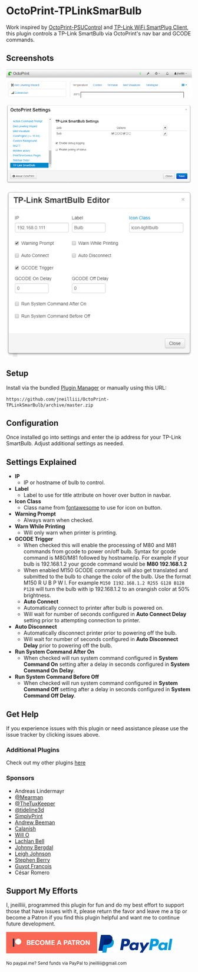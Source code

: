 # OctoPrint-TPLinkSmarBulb

Work inspired by [OctoPrint-PSUControl](https://github.com/kantlivelong/OctoPrint-PSUControl) and [TP-Link WiFi SmartPlug Client](https://github.com/softScheck/tplink-smartplug), this plugin controls a TP-Link SmartBulb via OctoPrint's nav bar and GCODE commands.

##  Screenshots
![screenshot](screenshot.png)

![screenshot](settings.png)

![screenshot](bulbeditor.png)

## Setup

Install via the bundled [Plugin Manager](https://github.com/foosel/OctoPrint/wiki/Plugin:-Plugin-Manager)
or manually using this URL:

    https://github.com/jneilliii/OctoPrint-TPLinkSmarBulb/archive/master.zip


## Configuration

Once installed go into settings and enter the ip address for your TP-Link SmartBulb. Adjust additional settings as needed.

## Settings Explained
- **IP**
  - IP or hostname of bulb to control.
- **Label**
  - Label to use for title attribute on hover over button in navbar.
- **Icon Class**
  - Class name from [fontawesome](https://fontawesome.com/v3.2.1/icons/) to use for icon on button.
- **Warning Prompt**
  - Always warn when checked.
- **Warn While Printing**
  - Will only warn when printer is printing.
- **GCODE Trigger**
  - When checked this will enable the processing of M80 and M81 commands from gcode to power on/off bulb.  Syntax for gcode command is M80/M81 followed by hostname/ip.  For example if your bulb is 192.168.1.2 your gcode command would be **M80 192.168.1.2**
  - When enabled M150 GCODE commands will also get translated and submitted to the bulb to change the color of the bulb. Use the format M150 R<value> U<value> B<value> P<value> W<value> I<bulb ip>. For example `M150 I192.168.1.2 R255 G128 B128 P128` will turn the bulb with ip 192.168.1.2 to an orangish color at 50% brightness.
  - **Auto Connect**
  - Automatically connect to printer after bulb is powered on.
  - Will wait for number of seconds configured in **Auto Connect Delay** setting prior to attempting connection to printer.
- **Auto Disconnect**
  - Automatically disconnect printer prior to powering off the bulb.
  - Will wait for number of seconds configured in **Auto Disconnect Delay** prior to powering off the bulb.
- **Run System Command After On**
  - When checked will run system command configured in **System Command On** setting after a delay in seconds configured in **System Command On Delay**.
- **Run System Command Before Off**
  - When checked will run system command configured in **System Command Off** setting after a delay in seconds configured in **System Command Off Delay**.

## Get Help

If you experience issues with this plugin or need assistance please use the issue tracker by clicking issues above.

### Additional Plugins

Check out my other plugins [here](https://plugins.octoprint.org/by_author/#jneilliii)

### Sponsors
- Andreas Lindermayr
- [@Mearman](https://github.com/Mearman)
- [@TheTuxKeeper](https://github.com/thetuxkeeper)
- [@tideline3d](https://github.com/tideline3d/)
- [SimplyPrint](https://simplyprint.dk/)
- [Andrew Beeman](https://github.com/Kiendeleo)
- [Calanish](https://github.com/calanish)
- [Will O](https://github.com/4wrxb)
- [Lachlan Bell](https://lachy.io/)
- [Johnny Bergdal](https://github.com/bergdahl)
- [Leigh Johnson](https://github.com/leigh-johnson)
- [Stephen Berry](https://github.com/berrystephenw)
- [Guyot François](https://github.com/iFrostizz)
- César Romero

## Support My Efforts
I, jneilliii, programmed this plugin for fun and do my best effort to support those that have issues with it, please return the favor and leave me a tip or become a Patron if you find this plugin helpful and want me to continue future development.

[![Patreon](patreon-with-text-new.png)](https://www.patreon.com/jneilliii) [![paypal](paypal-with-text.png)](https://paypal.me/jneilliii)

<small>No paypal.me? Send funds via PayPal to jneilliii&#64;gmail&#46;com</small>

